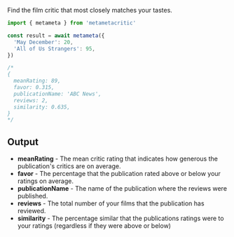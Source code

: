 Find the film critic that most closely matches your tastes.

```js
import { metameta } from 'metametacritic'

const result = await metameta({
  'May December': 20,
  'All of Us Strangers': 95,
})

/*
{
  meanRating: 89,
  favor: 0.315,
  publicationName: 'ABC News',
  reviews: 2,
  similarity: 0.635,
}
*/
```

## Output

- **meanRating** - The mean critic rating that indicates how generous the publication's critics are on average.
- **favor** - The percentage that the publication rated above or below your ratings on average.
- **publicationName** - The name of the publication where the reviews were published.
- **reviews** - The total number of your films that the publication has reviewed.
- **similarity** - The percentage similar that the publications ratings were to your ratings (regardless if they were above or below)
